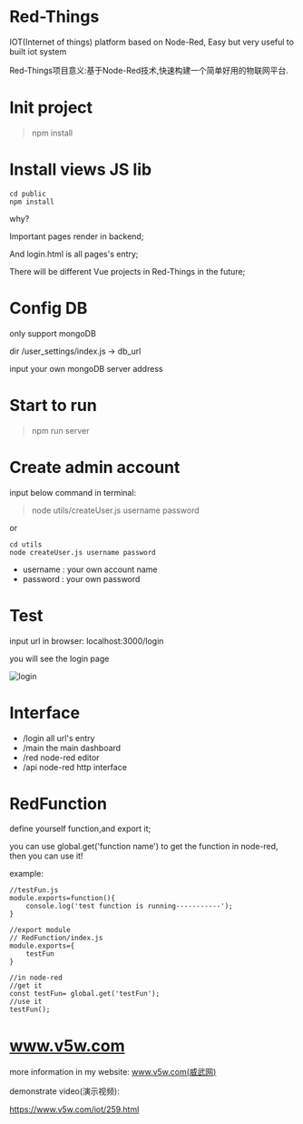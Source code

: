 # Red-Things
IOT(Internet of things) platform based on Node-Red, Easy but very useful to built iot system

Red-Things项目意义:基于Node-Red技术,快速构建一个简单好用的物联网平台.

# Init project
> npm install

# Install views JS lib
```
cd public
npm install
```

why? 

Important pages render in backend;

And login.html is all pages's entry;

There will be different Vue projects in Red-Things in the future;


# Config DB
only support mongoDB

dir /user_settings/index.js  ->  db_url

input your own mongoDB server address

# Start to run
> npm run server

# Create admin account
input below command in terminal:
> node utils/createUser.js username password

or

```
cd utils
node createUser.js username password
```
+ username : your own account name
+ password : your own password

# Test
input url in browser: localhost:3000/login

you will see the login page

![login](http://www.v5w.com/wp-content/uploads/2020/04/1587838198-d56b699830e77ba.png)

# Interface
+ /login  all url's entry
+ /main   the main dashboard
+ /red    node-red editor
+ /api    node-red http interface

# RedFunction
define yourself function,and export it;

you can use global.get('function name') to get the function in node-red, then you can use it!

example:
```
//testFun.js
module.exports=function(){
    console.log('test function is running-----------');
}

//export module
// RedFunction/index.js
module.exports={
    testFun
}

//in node-red
//get it
const testFun= global.get('testFun');
//use it
testFun();
```



# www.v5w.com
more information in my website: www.v5w.com(威武网)

demonstrate video(演示视频):

https://www.v5w.com/iot/259.html